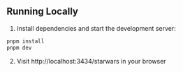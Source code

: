 ## Running Locally

1. Install dependencies and start the development server:

```bash
pnpm install
pnpm dev
```

2. Visit http://localhost:3434/starwars in your browser
